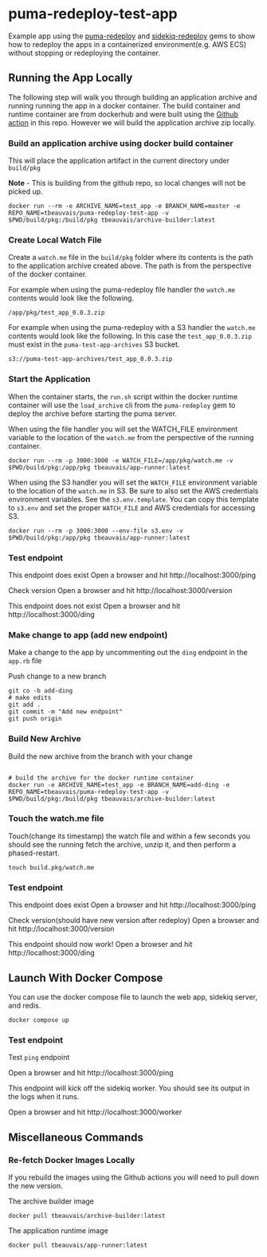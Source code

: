 # puma-redeploy-test-app
Example app using the [puma-redeploy](https://github.com/tbeauvais/puma-redeploy) and [sidekiq-redeploy](https://github.com/tbeauvais/sidekiq-redeploy) gems to show how to redeploy the apps in a containerized environment(e.g. AWS ECS) without stopping or redeploying the container.

## Running the App Locally
The following step will walk you through building an application archive and running running the app in a docker container.
The build container and runtime container are from dockerhub and were built using the [Github action](https://github.com/tbeauvais/puma-redeploy-test-app/actions) in this repo. However we will build the application archive zip locally.


### Build an application archive using docker build container
This will place the application artifact in the current directory under `build/pkg`

**Note** - This is building from the github repo, so local changes will not be picked up. 

```shell
docker run --rm -e ARCHIVE_NAME=test_app -e BRANCH_NAME=master -e REPO_NAME=tbeauvais/puma-redeploy-test-app -v $PWD/build/pkg:/build/pkg tbeauvais/archive-builder:latest
```

### Create Local Watch File
Create a `watch.me` file in the `build/pkg` folder where its contents is the path to the application archive created above.
The path is from the perspective of the docker container. 

For example when using the puma-redeploy file handler the `watch.me` contents would look like the following.
```shell
/app/pkg/test_app_0.0.3.zip
```

For example when using the puma-redeploy with a S3 handler the `watch.me` contents would look like the following. In this case the `test_app_0.0.3.zip` must exist in the `puma-test-app-archives` S3 bucket.
```shell
s3://puma-test-app-archives/test_app_0.0.3.zip
```

### Start the Application
When the container starts, the `run.sh` script within the docker runtime container will use the `load_archive` cli from the `puma-redeploy` gem to deploy the archive before starting the puma server.

When using the file handler you will set the WATCH_FILE environment variable to the location of the `watch.me` from the perspective of the running container.
```shell
docker run --rm -p 3000:3000 -e WATCH_FILE=/app/pkg/watch.me -v $PWD/build/pkg:/app/pkg tbeauvais/app-runner:latest
```

When using the S3 handler you will set the `WATCH_FILE` environment variable to the location of the `watch.me` in S3. Be sure to also set the AWS credentials environment variables.
See the `s3.env.template`. You can copy this template to `s3.env` and set the proper `WATCH_FILE` and AWS credentials for accessing S3.
```shell
docker run --rm -p 3000:3000 --env-file s3.env -v $PWD/build/pkg:/app/pkg tbeauvais/app-runner:latest
```


### Test endpoint

This endpoint does exist
Open a browser and hit http://localhost:3000/ping

Check version
Open a browser and hit http://localhost:3000/version

This endpoint does not exist
Open a browser and hit http://localhost:3000/ding


### Make change to app (add new endpoint)
Make a change to the app by uncommenting out the `ding` endpoint in the `app.rb` file

Push change to a new branch
```text
git co -b add-ding
# make edits
git add .
git commit -m "Add new endpoint"
git push origin
```

### Build New Archive
Build the new archive from the branch with your change
```shell

# build the archive for the docker runtime container
docker run -e ARCHIVE_NAME=test_app -e BRANCH_NAME=add-ding -e REPO_NAME=tbeauvais/puma-redeploy-test-app -v $PWD/build/pkg:/build/pkg tbeauvais/archive-builder:latest
```

### Touch the watch.me file

Touch(change its timestamp) the watch file and within a few seconds you should see the running fetch the archive, unzip it, and then perform a phased-restart.
```shell
touch build.pkg/watch.me
```

### Test endpoint

This endpoint does exist
Open a browser and hit http://localhost:3000/ping

Check version(should have new version after redeploy)
Open a browser and hit http://localhost:3000/version

This endpoint should now work!
Open a browser and hit http://localhost:3000/ding


## Launch With Docker Compose
You can use the docker compose file to launch the web app, sidekiq server, and redis.

```shell
docker compose up
```

### Test endpoint

Test `ping` endpoint

Open a browser and hit http://localhost:3000/ping

This endpoint will kick off the sidekiq worker. You should see its output in the logs when it runs.

Open a browser and hit http://localhost:3000/worker


## Miscellaneous Commands

### Re-fetch Docker Images Locally
If you rebuild the images using the Github actions you will need to pull down the new version.

The archive builder image
```shell
docker pull tbeauvais/archive-builder:latest
```

The application runtime image
```shell
docker pull tbeauvais/app-runner:latest
```
